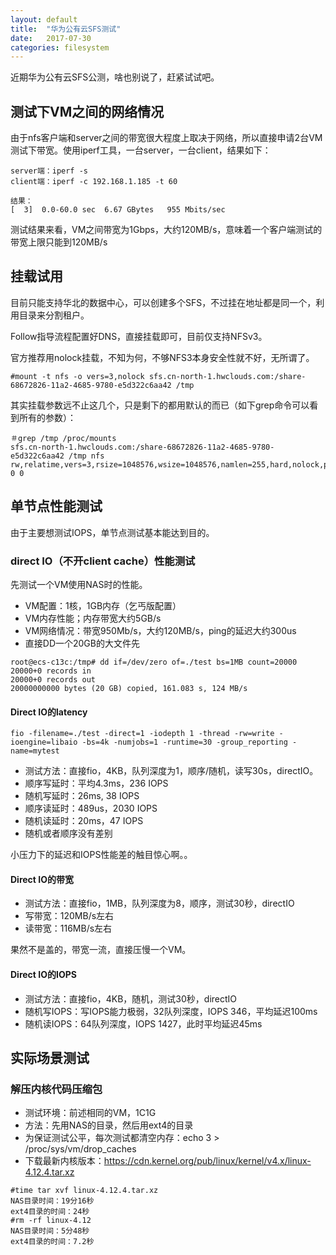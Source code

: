 ```yaml
---
layout: default
title:  "华为公有云SFS测试"
date:   2017-07-30
categories: filesystem
---
```


近期华为公有云SFS公测，啥也别说了，赶紧试试吧。

## 测试下VM之间的网络情况

由于nfs客户端和server之间的带宽很大程度上取决于网络，所以直接申请2台VM测试下带宽。使用iperf工具，一台server，一台client，结果如下：

```
server端：iperf -s
client端：iperf -c 192.168.1.185 -t 60

结果：
[  3]  0.0-60.0 sec  6.67 GBytes   955 Mbits/sec
```

测试结果来看，VM之间带宽为1Gbps，大约120MB/s，意味着一个客户端测试的带宽上限只能到120MB/s

## 挂载试用

目前只能支持华北的数据中心，可以创建多个SFS，不过挂在地址都是同一个，利用目录来分割租户。

Follow指导流程配置好DNS，直接挂载即可，目前仅支持NFSv3。

官方推荐用nolock挂载，不知为何，不够NFS3本身安全性就不好，无所谓了。
```
#mount -t nfs -o vers=3,nolock sfs.cn-north-1.hwclouds.com:/share-68672826-11a2-4685-9780-e5d322c6aa42 /tmp
```

其实挂载参数远不止这几个，只是剩下的都用默认的而已（如下grep命令可以看到所有的参数）：
```
＃grep /tmp /proc/mounts
sfs.cn-north-1.hwclouds.com:/share-68672826-11a2-4685-9780-e5d322c6aa42 /tmp nfs rw,relatime,vers=3,rsize=1048576,wsize=1048576,namlen=255,hard,nolock,proto=tcp,timeo=600,retrans=2,sec=sys,mountaddr=100.125.13.35,mountvers=3,mountport=2050,mountproto=udp,local_lock=all,addr=100.125.13.35 0 0
```

## 单节点性能测试

由于主要想测试IOPS，单节点测试基本能达到目的。

### direct IO（不开client cache）性能测试
先测试一个VM使用NAS时的性能。

- VM配置：1核，1GB内存（乞丐版配置）
- VM内存性能；内存带宽大约5GB/s
- VM网络情况：带宽950Mb/s，大约120MB/s，ping的延迟大约300us
- 直接DD一个20GB的大文件先

```
root@ecs-c13c:/tmp# dd if=/dev/zero of=./test bs=1MB count=20000
20000+0 records in
20000+0 records out
20000000000 bytes (20 GB) copied, 161.083 s, 124 MB/s
```

#### Direct IO的latency

```
fio -filename=./test -direct=1 -iodepth 1 -thread -rw=write -ioengine=libaio -bs=4k -numjobs=1 -runtime=30 -group_reporting -name=mytest
```

- 测试方法：直接fio，4KB，队列深度为1，顺序/随机，读写30s，directIO。
 - 顺序写延时：平均4.3ms，236 IOPS
 - 随机写延时：26ms, 38 IOPS
 - 顺序读延时：489us，2030 IOPS
 - 随机读延时：20ms，47 IOPS
 - 随机或者顺序没有差别

 小压力下的延迟和IOPS性能差的触目惊心啊。。

#### Direct IO的带宽
- 测试方法：直接fio，1MB，队列深度为8，顺序，测试30秒，directIO
 - 写带宽：120MB/s左右
 - 读带宽：116MB/s左右

果然不是盖的，带宽一流，直接压慢一个VM。

#### Direct IO的IOPS
- 测试方法：直接fio，4KB，随机，测试30秒，directIO
 - 随机写IOPS：写IOPS能力极弱，32队列深度，IOPS 346，平均延迟100ms
 - 随机读IOPS：64队列深度，IOPS 1427，此时平均延迟45ms

## 实际场景测试
###  解压内核代码压缩包
-  测试环境：前述相同的VM，1C1G
-  方法：先用NAS的目录，然后用ext4的目录
-  为保证测试公平，每次测试都清空内存：echo 3 > /proc/sys/vm/drop_caches
- 下载最新内核版本：https://cdn.kernel.org/pub/linux/kernel/v4.x/linux-4.12.4.tar.xz
```
#time tar xvf linux-4.12.4.tar.xz
NAS目录时间：19分16秒
ext4目录的时间：24秒
#rm -rf linux-4.12
NAS目录时间：5分48秒
ext4目录的时间：7.2秒
```


